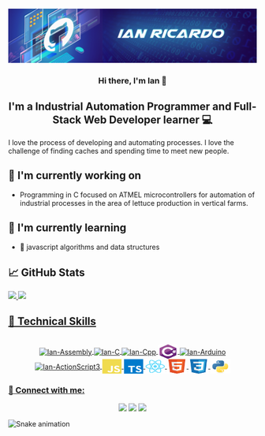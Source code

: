 <p align="center">
  <a href="https://www.yushi.dev/" target="_blank" rel="noreferrer"><img src="https://github.com/IanRicardoss/IanRicardoss/blob/0c5eb874483c628985228bde47cb7af43fe21cae/BANNER%20GITHUB.jpg" alt="my banner"></a>
</p>

<h3 align="center">
Hi there, I'm Ian 👋
</h3>

<h2 align="center">
I'm a Industrial Automation Programmer and Full-Stack Web Developer learner 💻
</h2> 

I love the process of developing and automating processes. I love the challenge of finding caches and spending time to meet new people.

## 🔭 I'm currently working on

- Programming in C focused on ATMEL microcontrollers for automation of industrial processes in the area of lettuce production in vertical farms.

## 🌱 I'm currently learning

- 📱 javascript algorithms and data structures

## 📈 GitHub Stats 

<div style="display: inline_block" >
  <a href="https://github.com/IanRicardoss">
  <img height="150em" src="https://github-readme-stats.vercel.app/api?username=IanRicardoss&show_icons=true&theme=github_dark&include_all_commits=true&count_private=true"/>
  <img height="150em" src="https://github-readme-stats.vercel.app/api/top-langs/?username=IanRicardoss&layout=compact&langs_count=7&theme=github_dark"/>
</div>

## 💼 Technical Skills
  
<div align="center" style="display: inline_block"><br>
  <img align="center" alt="Ian-Assembly" height="30" width="40" src="https://hackr.io/tutorials/assembly-language/logo-assembly-language.svg?ver=1603208610">
  <img align="center" alt="Ian-C" height="30" width="40" src="https://cdn.jsdelivr.net/gh/devicons/devicon/icons/c/c-original.svg">
  <img align="center" alt="Ian-Cpp" height="30" width="40" src="https://cdn.jsdelivr.net/gh/devicons/devicon/icons/cplusplus/cplusplus-original.svg">
  <img align="center" alt="Ian-Csharp" height="30" width="40" src="https://raw.githubusercontent.com/devicons/devicon/master/icons/csharp/csharp-original.svg">
  <img align="center" alt="Ian-Arduino" height="30" width="40" src="https://cdn.jsdelivr.net/gh/devicons/devicon/icons/arduino/arduino-original-wordmark.svg">
  <img align="center" alt="Ian-ActionScript3" height="30" width="40" src="http://1.bp.blogspot.com/-Y86u9Lchj6w/T485fRANX8I/AAAAAAAAACo/iDiZylnhGao/s400/logoAS3.jpg"> 
  <img align="center" alt="Ian-Js" height="30" width="40" src="https://raw.githubusercontent.com/devicons/devicon/master/icons/javascript/javascript-plain.svg">
  <img align="center" alt="Ian-Ts" height="30" width="40" src="https://raw.githubusercontent.com/devicons/devicon/master/icons/typescript/typescript-plain.svg">
  <img align="center" alt="Ian-React" height="30" width="40" src="https://raw.githubusercontent.com/devicons/devicon/master/icons/react/react-original.svg">
  <img align="center" alt="Ian-HTML" height="30" width="40" src="https://raw.githubusercontent.com/devicons/devicon/master/icons/html5/html5-original.svg">
  <img align="center" alt="Ian-CSS" height="30" width="40" src="https://raw.githubusercontent.com/devicons/devicon/master/icons/css3/css3-original.svg">
  <img align="center" alt="Ian-Python" height="30" width="40" src="https://raw.githubusercontent.com/devicons/devicon/master/icons/python/python-original.svg">
</div>
 
### 🤝 Connect with me:
  
  <div align="center">
  <a href = "mailto:ian.ricardoss@gmail.com"><img src="https://img.shields.io/badge/-Gmail-%23333?style=for-the-badge&logo=gmail&logoColor=white" target="_blank"></a>
  <a href="https://www.linkedin.com/in/ian-ricardo-4736b8141/" target="_blank"><img src="https://img.shields.io/badge/-LinkedIn-%230077B5?style=for-the-badge&logo=linkedin&logoColor=white" target="_blank"></a>
    <a href="https://www.youtube.com/channel/UCEdx2RRWqHEv1aGsXRlpF6A" target="_blank"><img src="https://img.shields.io/badge/YouTube-FF0000?style=for-the-badge&logo=youtube&logoColor=white" target="_blank"></a>
</div>  
 
 
![Snake animation](https://github.com/IanRicardoss/IanRicardoss/blob/output/github-contribution-grid-snake.svg)
 
    
